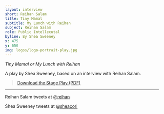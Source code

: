 ```yaml
---
layout: interview
short: Reihan Salam
title: Tiny Mamal
subtitle: My Lunch with Reihan
subject: Reihan Salam
role: Public Intellecutal
byline: By Shea Sweeney
x: 475
y: 650
img: logos/logo-portrait-play.jpg
---
```


  
_Tiny Mamal or My Lunch with Reihan_

A play by Shea Sweeney, based on an interview with Reihan Salam.

><a href="http://www.cpcjmedialandscape.com/tinymamalscreenplay.pdf" target="blank">Download the Stage Play (PDF)</a>

---

Reihan Salam tweets at <a href="https://twitter.com/reihan">@reihan</a>

Shea Sweeney tweets at <a href="https://twitter.com/sheacori">@sheacori</a>
<br>
